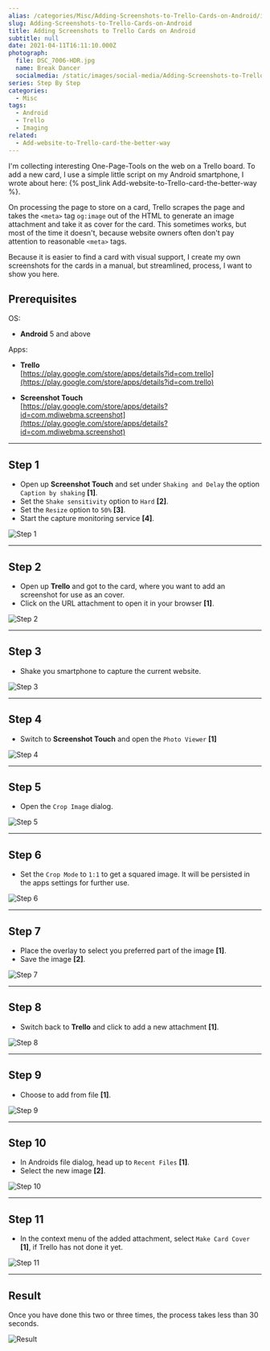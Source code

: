 ```yaml
---
alias: /categories/Misc/Adding-Screenshots-to-Trello-Cards-on-Android/index.html
slug: Adding-Screenshots-to-Trello-Cards-on-Android
title: Adding Screenshots to Trello Cards on Android
subtitle: null
date: 2021-04-11T16:11:10.000Z
photograph:
  file: DSC_7006-HDR.jpg
  name: Break Dancer
  socialmedia: /static/images/social-media/Adding-Screenshots-to-Trello-Cards-on-Android.png
series: Step By Step
categories:
  - Misc
tags:
  - Android
  - Trello
  - Imaging
related:
  - Add-website-to-Trello-card-the-better-way
---
```

I'm collecting interesting One-Page-Tools on the web on a Trello board. To add a new card, I use a simple little script on my Android smartphone, I wrote about here: {% post_link Add-website-to-Trello-card-the-better-way %}.

On processing the page to store on a card, Trello scrapes the page and takes the ``<meta>`` tag ``og:image`` out of the HTML to generate an image attachment and take it as cover for the card. This sometimes works, but most of the time it doesn't, because website owners often don't pay attention to reasonable ``<meta>`` tags.

Because it is easier to find a card with visual support, I create my own screenshots for the cards in a manual, but streamlined, process, I want to show you here.

<!-- more -->

## Prerequisites

OS:
* **Android** 5 and above 

Apps:
  * **Trello**  
  [https://play.google.com/store/apps/details?id=com.trello](https://play.google.com/store/apps/details?id=com.trello)  

  * **Screenshot Touch**  
  [https://play.google.com/store/apps/details?id=com.mdiwebma.screenshot](https://play.google.com/store/apps/details?id=com.mdiwebma.screenshot)

---

## Step 1
- Open up **Screenshot Touch** and set under ``Shaking and Delay`` the option ``Caption by shaking`` **[1]**.
- Set the ``Shake sensitivity`` option to ``Hard`` **[2]**.
- Set the ``Resize`` option to ``50%`` **[3]**.
- Start the capture monitoring service **[4]**.  

![Step 1](Adding-Screenshots-to-Trello-Cards-on-Android/step-01.png)

---

## Step 2
- Open up **Trello** and got to the card, where you want to add an screenshot for use as an cover.
- Click on the URL attachment to open it in your browser **[1]**.

![Step 2](Adding-Screenshots-to-Trello-Cards-on-Android/step-02.png)

---

## Step 3
- Shake you smartphone to capture the current website.

![Step 3](Adding-Screenshots-to-Trello-Cards-on-Android/step-03.png)

---

## Step 4
- Switch to **Screenshot Touch** and open the ``Photo Viewer`` **[1]**

![Step 4](Adding-Screenshots-to-Trello-Cards-on-Android/step-04.png)

---

## Step 5
- Open the ``Crop Image`` dialog.

![Step 5](Adding-Screenshots-to-Trello-Cards-on-Android/step-05.png)

---

## Step 6
- Set the ``Crop Mode`` to ``1:1`` to get a squared image. It will be persisted in the apps settings for further use.

![Step 6](Adding-Screenshots-to-Trello-Cards-on-Android/step-06.png)

---

## Step 7
- Place the overlay to select you preferred part of the image **[1]**.
- Save the image **[2]**.

![Step 7](Adding-Screenshots-to-Trello-Cards-on-Android/step-07.png)

---

## Step 8
- Switch back to **Trello** and click to add a new attachment **[1]**.

![Step 8](Adding-Screenshots-to-Trello-Cards-on-Android/step-08.png)

---

## Step 9
- Choose to add from file **[1]**.

![Step 9](Adding-Screenshots-to-Trello-Cards-on-Android/step-09.png)

---

## Step 10
- In Androids file dialog, head up to ``Recent Files`` **[1]**.
- Select the new image **[2]**.

![Step 10](Adding-Screenshots-to-Trello-Cards-on-Android/step-10.png)

---

## Step 11
- In the context menu of the added attachment, select ``Make Card Cover`` **[1]**, if Trello has not done it yet.

![Step 11](Adding-Screenshots-to-Trello-Cards-on-Android/step-11.png)

---

## Result
Once you have done this two or three times, the process takes less than 30 seconds.

![Result](Adding-Screenshots-to-Trello-Cards-on-Android/result.png)